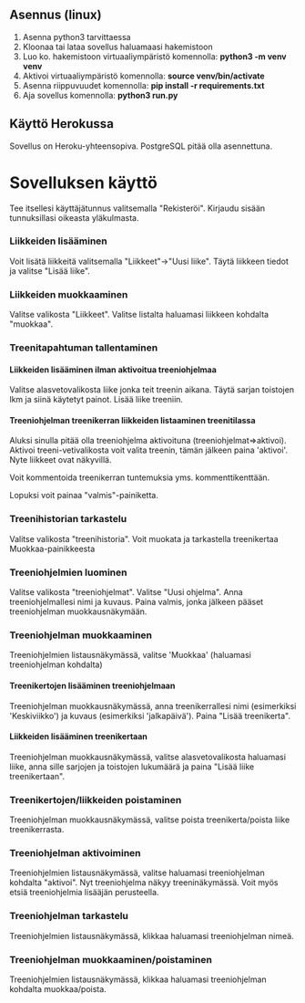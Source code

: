 ## Asennus (linux)
1. Asenna python3 tarvittaessa
2. Kloonaa tai lataa sovellus haluamaasi hakemistoon
3. Luo ko. hakemistoon virtuaaliympäristö komennolla: **python3 -m venv venv**
4. Aktivoi virtuaaliympäristö komennolla: **source venv/bin/activate**
5. Asenna riippuvuudet komennolla: **pip install -r requirements.txt**
6. Aja sovellus komennolla: **python3 run.py**

## Käyttö Herokussa
Sovellus on Heroku-yhteensopiva. PostgreSQL pitää olla asennettuna.

# Sovelluksen käyttö

Tee itsellesi käyttäjätunnus valitsemalla "Rekisteröi". Kirjaudu sisään tunnuksillasi oikeasta yläkulmasta.

### Liikkeiden lisääminen
Voit lisätä liikkeitä valitsemalla "Liikkeet"->"Uusi liike". Täytä liikkeen tiedot ja valitse "Lisää liike".

### Liikkeiden muokkaaminen
Valitse valikosta "Liikkeet". Valitse listalta haluamasi liikkeen kohdalta "muokkaa".

### Treenitapahtuman tallentaminen

#### Liikkeiden lisääminen ilman aktivoitua treeniohjelmaa
Valitse alasvetovalikosta liike jonka teit treenin aikana. Täytä sarjan toistojen lkm ja siinä käytetyt painot. Lisää liike treeniin.

#### Treeniohjelman treenikerran liikkeiden listaaminen treenitilassa
Aluksi sinulla pitää olla treeniohjelma aktivoituna (treeniohjelmat=>aktivoi).
Aktivoi treeni-vetivalikosta voit valita treenin, tämän jälkeen paina 'aktivoi'.
Nyte liikkeet ovat näkyvillä.

Voit kommentoida treenikerran tuntemuksia yms. kommenttikenttään.

Lopuksi voit painaa "valmis"-painiketta.

### Treenihistorian tarkastelu
Valitse valikosta "treenihistoria". Voit muokata ja tarkastella treenikertaa Muokkaa-painikkeesta

### Treeniohjelmien luominen
Valitse valikosta "treeniohjelmat". Valitse "Uusi ohjelma". Anna treeniohjelmallesi nimi ja kuvaus. Paina valmis, jonka jälkeen pääset treeniohjelman muokkausnäkymään.

### Treeniohjelman muokkaaminen
Treeniohjelmien listausnäkymässä, valitse 'Muokkaa' (haluamasi treeniohjelman kohdalta)

#### Treenikertojen lisääminen treeniohjelmaan
Treeniohjelman muokkausnäkymässä, anna treenikerrallesi nimi (esimerkiksi 'Keskiviikko') ja kuvaus (esimerkiksi 'jalkapäivä'). Paina "Lisää treenikerta".

#### Liikkeiden lisääminen treenikertaan
Treeniohjelman muokkausnäkymässä, valitse alasvetovalikosta haluamasi liike, anna sille sarjojen ja toistojen lukumäärä ja paina "Lisää liike treenikertaan".

### Treenikertojen/liikkeiden poistaminen
Treeniohjelman muokkausnäkymässä, valitse poista treenikerta/poista liike treenikerrasta. 

### Treeniohjelman aktivoiminen
Treeniohjelmien listausnäkymässä, valitse haluamasi treeniohjelman kohdalta "aktivoi". Nyt treeniohjelma näkyy treeninäkymässä. 
Voit myös etsiä treeniohjelmia lisääjän perusteella.

### Treeniohjelman tarkastelu
Treeniohjelmien listausnäkymässä, klikkaa haluamasi treeniohjelman nimeä.

### Treeniohjelman muokkaaminen/poistaminen
Treeniohjelmien listausnäkymässä, klikkaa haluamasi treeniohjelman kohdalta muokkaa/poista.
